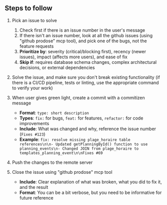 ## Steps to follow
1. Pick an issue to solve
    1. Check first if there is an issue number in the user's message
    2. If there isn't an issue number, look at all the github issues (using "github prodose" mcp tool), and pick one of the bugs, not the feature requests
    3. **Prioritize by**: severity (critical/blocking first), recency (newer issues), impact (affects more users), and ease of fix
    4. **Skip if**: requires database schema changes, complex architectural decisions, or external dependencies

2. Solve the issue, and make sure you don't break existing functionality (if there is a CI/CD pipeline, tests or linting, use the appropriate command to verify your work)

3. When user gives green light, create a commit with a commitizen message
    - **Format**: `type: short description`
    - **Types**: `fix:` for bugs, `feat:` for features, `refactor:` for code improvements
    - **Include**: What was changed and why, reference the issue number (`Fixes #123`)
    - **Example**: `fix: resolve missing plage_horaire table references\n\n- Updated getPlanningById() function to use planning_events\n- Changed JOIN from plage_horaire to templates_planning_event\n\nFixes #69`

4. Push the changes to the remote server

5. Close the issue using "github prodose" mcp tool
    - **Include**: Clear explanation of what was broken, what you did to fix it, and the result
    - **Format**: You can be a bit verbose, but you need to be informative for future reference
